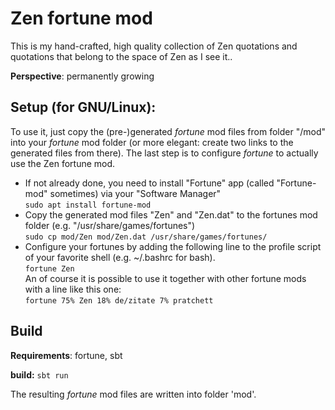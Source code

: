 # Zen fortune mod

This is my hand-crafted, high quality collection of Zen quotations and quotations that belong to the space of Zen as I see it..

**Perspective**:  permanently growing

Setup (for GNU/Linux):
-
To use it, just copy the (pre-)generated *fortune* mod files from folder "/mod" into your *fortune* mod folder (or more elegant: create two links to the generated files from there).
The last step is to configure *fortune* to actually use the Zen fortune mod.

- If not already done, you need to install "Fortune" app (called "Fortune-mod" sometimes) via your "Software Manager"<br/>
  `sudo apt install fortune-mod`
- Copy the generated mod files "Zen" and "Zen.dat" to the fortunes mod folder (e.g. "/usr/share/games/fortunes")<br/>
  `sudo cp mod/Zen mod/Zen.dat /usr/share/games/fortunes/`
- Configure your fortunes by adding the following line to the profile script of your favorite shell (e.g. ~/.bashrc for bash).<br/>
  `fortune Zen`<br/>
  An of course it is possible to use it together with other fortune mods with a line like this one:<br/>
  `fortune 75% Zen 18% de/zitate 7% pratchett`

Build
-
**Requirements**: fortune, sbt

**build:** `sbt run`

The resulting *fortune* mod files are written into folder 'mod'.
